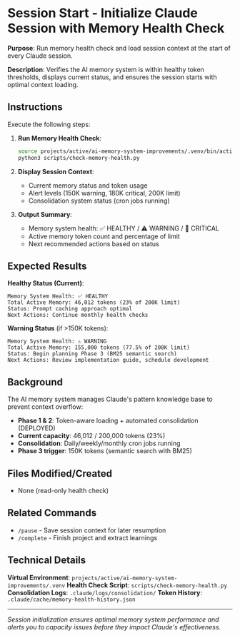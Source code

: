 # Session Start - Initialize Claude Session with Memory Health Check

**Purpose**: Run memory health check and load session context at the start of every Claude session.

**Description**: Verifies the AI memory system is within healthy token thresholds, displays current status, and ensures the session starts with optimal context loading.

## Instructions

Execute the following steps:

1. **Run Memory Health Check**:
   ```bash
   source projects/active/ai-memory-system-improvements/.venv/bin/activate && \
   python3 scripts/check-memory-health.py
   ```

2. **Display Session Context**:
   - Current memory status and token usage
   - Alert levels (150K warning, 180K critical, 200K limit)
   - Consolidation system status (cron jobs running)

3. **Output Summary**:
   - Memory system health: ✅ HEALTHY / ⚠️ WARNING / 🚨 CRITICAL
   - Active memory token count and percentage of limit
   - Next recommended actions based on status

## Expected Results

**Healthy Status (Current)**:
```
Memory System Health: ✅ HEALTHY
Total Active Memory: 46,012 tokens (23% of 200K limit)
Status: Prompt caching approach optimal
Next Actions: Continue monthly health checks
```

**Warning Status** (if >150K tokens):
```
Memory System Health: ⚠️ WARNING
Total Active Memory: 155,000 tokens (77.5% of 200K limit)
Status: Begin planning Phase 3 (BM25 semantic search)
Next Actions: Review implementation guide, schedule development
```

## Background

The AI memory system manages Claude's pattern knowledge base to prevent context overflow:
- **Phase 1 & 2**: Token-aware loading + automated consolidation (DEPLOYED)
- **Current capacity**: 46,012 / 200,000 tokens (23%)
- **Consolidation**: Daily/weekly/monthly cron jobs running
- **Phase 3 trigger**: 150K tokens (semantic search with BM25)

## Files Modified/Created

- None (read-only health check)

## Related Commands

- `/pause` - Save session context for later resumption
- `/complete` - Finish project and extract learnings

## Technical Details

**Virtual Environment**: `projects/active/ai-memory-system-improvements/.venv`
**Health Check Script**: `scripts/check-memory-health.py`
**Consolidation Logs**: `.claude/logs/consolidation/`
**Token History**: `.claude/cache/memory-health-history.json`

---

*Session initialization ensures optimal memory system performance and alerts you to capacity issues before they impact Claude's effectiveness.*
